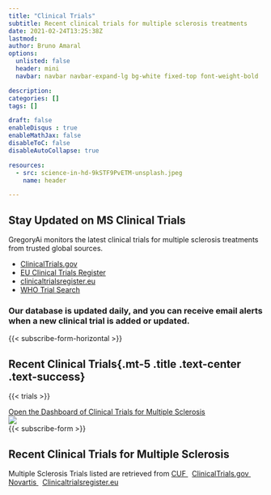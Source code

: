 ```yaml
---
title: "Clinical Trials"
subtitle: Recent clinical trials for multiple sclerosis treatments
date: 2021-02-24T13:25:38Z
lastmod: 
author: Bruno Amaral
options:
  unlisted: false
  header: mini
  navbar: navbar navbar-expand-lg bg-white fixed-top font-weight-bold

description: 
categories: []
tags: []

draft: false
enableDisqus : true
enableMathJax: false
disableToC: false
disableAutoCollapse: true

resources:
  - src: science-in-hd-9kSTF9PvETM-unsplash.jpeg
    name: header

---
```



<div class="container my-4">
  <div class="card shadow-sm border-0">
    <div class="card-body">
      <h2 class="card-title h4 mb-3 text-success font-weight-bold">
        <i class="fas fa-flask mr-2"></i>Stay Updated on MS Clinical Trials
      </h2>
      <p class="card-text lead mb-3 font-weight-normal">
        GregoryAi monitors the latest clinical trials for multiple sclerosis treatments from trusted global sources.
      </p>
      <ul class="list-group list-group-flush mb-3">
        <li class="list-group-item bg-transparent pl-0 border-0"><i class="fas fa-link text-info mr-2"></i><a href="https://clinicaltrials.gov/" target="_blank" rel="noopener">ClinicalTrials.gov</a></li>
        <li class="list-group-item bg-transparent pl-0 border-0"><i class="fas fa-link text-info mr-2"></i><a href="https://euclinicaltrials.eu/" target="_blank" rel="noopener">EU Clinical Trials Register</a></li>
        <li class="list-group-item bg-transparent pl-0 border-0"><i class="fas fa-link text-info mr-2"></i><a href="https://www.clinicaltrialsregister.eu/" target="_blank" rel="noopener">clinicaltrialsregister.eu</a></li>
        <li class="list-group-item bg-transparent pl-0 border-0"><i class="fas fa-link text-info mr-2"></i><a href="https://trialsearch.who.int/" target="_blank" rel="noopener">WHO Trial Search</a></li>
      </ul>
    </div>
  </div>
</div>

<h3 class="mb-3 h4">
  <i class="fas fa-sync-alt text-success mr-1"></i>Our database is updated <strong>daily</strong>, and you can receive email alerts when a new clinical trial is added or updated.
</h3>

{{< subscribe-form-horizontal >}}

## Recent Clinical Trials{.mt-5 .title .text-center .text-success}

{{< trials >}}

<div class="row">
<div class="col-12 justify-content-center align-self-center align-center text-center pb-5">
<a href="https://metabase.gregory-ms.com/public/dashboard/497ab618-6921-4eab-b0c5-878deeba69d9" id="metabaseDashboard" data-umami-event="click--body-metabase-dashboard-trials" class="btn btn-lg btn-primary" target="_blank">Open the Dashboard of Clinical Trials for Multiple Sclerosis <i class=" text-white fas fa-external-link-square-alt" aria-hidden="true"></i></a>
</div>
</div>

<div class="row">
<div class="col-md-6 justify-content-center align-self-center align-right ">
<img src="/trials/undraw_mail_re_duel.svg" class="w-75 float-right">
</div>
<div class="col-md-6 ml-auto mr-auto mb-5">
        {{< subscribe-form >}}
</div>
</div>

<div class="col-12 align-content-center text-center">
<h2 class="title" id="clinical-trial">Recent Clinical Trials for Multiple Sclerosis</h2>

<p>Multiple Sclerosis Trials listed are retrieved from <a target="_blank" href="https://www.cuf.pt/cuf-academic-center/ensaios-clinicos?combine=&unidade=&estado=All&patologia=2346&especialidade=">CUF <i class="text-muted text-primary fas fa-external-link-square-alt"></i></a> &nbsp;
  <a target="_blank" href="https://clinicaltrials.gov/ct2/results/rss.xml?rcv_d=14&lup_d=&sel_rss=new14&cond=Multiple+Sclerosis&count=10000">ClinicalTrials.gov <i class="text-muted text-primary fas fa-external-link-square-alt"></i></a> &nbsp;
  <a target="_blank" href="https://www.novartis.com/clinicaltrials/recruiting-trials?title=multiple%20sclerosis">Novartis <i class="text-muted text-primary fas fa-external-link-square-alt"></i></a> &nbsp;
  <a href="https://www.clinicaltrialsregister.eu/ctr-search/rest/feed/bydates?query=multiple+AND+sclerosis">Clinicaltrialsregister.eu <i class="text-muted text-primary fas fa-external-link-square-alt"></i></a>
</p>

</div>

